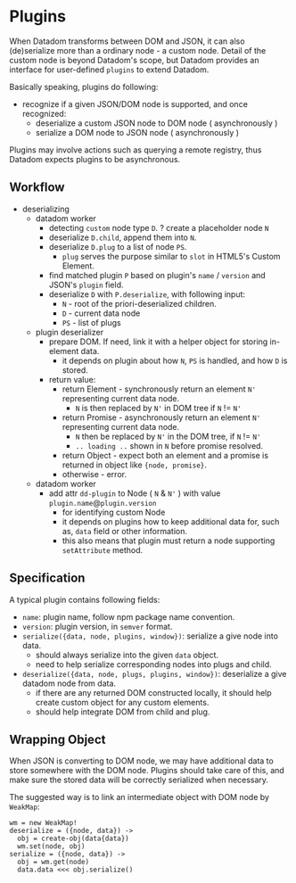 # Plugins

When Datadom transforms between DOM and JSON, it can also (de)serialize more than a ordinary node - a custom node. Detail of the custom node is beyond Datadom's scope, but Datadom provides an interface for user-defined `plugins` to extend Datadom.

Basically speaking, plugins do following:
 - recognize if a given JSON/DOM node is supported, and once recognized:
   - deserialize a custom JSON node to DOM node ( asynchronously )
   - serialize a DOM node to JSON node ( asynchronously )
 
Plugins may involve actions such as querying a remote registry, thus Datadom expects plugins to be asynchronous.


## Workflow

 - deserializing
   - datadom worker
     - detecting `custom` node type `D`.
     ? create a placeholder node `N`
     - deserialize `D.child`, append them into `N`.
     - deserialize `D.plug` to a list of node `PS`.
       - `plug` serves the purpose similar to `slot` in HTML5's Custom Element.
     - find matched plugin `P` based on plugin's `name` / `version` and JSON's `plugin` field.
     - deserialize `D` with `P.deserialize`, with following input:
       - `N` - root of the priori-deserialized children.
       - `D` - current data node
       - `PS` - list of plugs
   - plugin deserializer
     - prepare DOM. If need, link it with a helper object for storing in-element data.
       - it depends on plugin about how `N`, `PS` is handled, and how `D` is stored.
     - return value:
       - return Element - synchronously return an element `N'` representing current data node.
         - `N` is then replaced by `N'` in DOM tree if `N` != `N'`
       - return Promise - asynchronously return an element `N'` representing current data node.
         - `N` then be replaced by `N'` in the DOM tree, if `N` != `N'`
         - `.. loading ..` shown in `N` before promise resolved.
       - return Object - expect both an element and a promise is returned in object like `{node, promise}`.
       - otherwise - error.
   - datadom worker 
     - add attr `dd-plugin` to Node ( `N` & `N'` ) with value `plugin.name`@`plugin.version` 
       - for identifying custom Node
       - it depends on plugins how to keep additional data for, such as, `data` field or other information.
       - this also means that plugin must return a node supporting `setAttribute` method.


## Specification

A typical plugin contains following fields:

 - `name`: plugin name, follow npm package name convention.
 - `version`: plugin version, in `semver` format.
 - `serialize({data, node, plugins, window})`: serialize a give node into data.
   - should always serialize into the given `data` object.
   - need to help serialize corresponding nodes into plugs and child.
 - `deserialize({data, node, plugs, plugins, window})`: deserialize a give datadom node from data.
   - if there are any returned DOM constructed locally, it should help create custom object for any custom elements.
   - should help integrate DOM from child and plug.


## Wrapping Object

When JSON is converting to DOM node, we may have additional data to store somewhere with the DOM node. Plugins should take care of this, and make sure the stored data will be correctly serialized when necessary.

The suggested way is to link an intermediate object with DOM node by `WeakMap`:

    wm = new WeakMap!
    deserialize = ({node, data}) ->
      obj = create-obj(data{data})
      wm.set(node, obj)
    serialize = ({node, data}) ->
      obj = wm.get(node)
      data.data <<< obj.serialize() 

